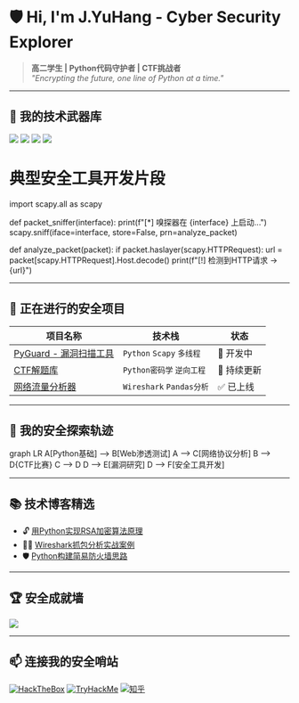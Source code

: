 # 🛡️ Hi, I'm J.YuHang - Cyber Security Explorer

> **高二学生 | Python代码守护者 | CTF挑战者**  
> *"Encrypting the future, one line of Python at a time."*

---

## 🧪 我的技术武器库
![](https://img.shields.io/badge/Python-3776AB?style=for-the-badge&logo=python&logoColor=white)
![](https://img.shields.io/badge/Network_Security-228B22?style=for-the-badge&logo=shield-check&logoColor=white)
![](https://img.shields.io/badge/Linux-FCC624?style=for-the-badge&logo=linux&logoColor=black)
![](https://img.shields.io/badge/SQL_注入防御-0000FF?style=for-the-badge&logo=sqlite&logoColor=white)


# 典型安全工具开发片段
import scapy.all as scapy

def packet_sniffer(interface):
    print(f"[*] 嗅探器在 {interface} 上启动...")
    scapy.sniff(iface=interface, store=False, prn=analyze_packet)

def analyze_packet(packet):
    if packet.haslayer(scapy.HTTPRequest):
        url = packet[scapy.HTTPRequest].Host.decode()
        print(f"[!] 检测到HTTP请求 -> {url}")


---

## 🔭 正在进行的安全项目
| 项目名称 | 技术栈 | 状态 | 
|----------|--------|------|
| [PyGuard - 漏洞扫描工具](https://github.com/yourname/) | `Python` `Scapy` `多线程` | 🚧 开发中 | 
| [CTF解题库](https://github.com/yourname/) | `Python密码学` `逆向工程` | 🌱 持续更新 |
| [网络流量分析器](https://github.com/yourname/) | `Wireshark` `Pandas分析` | ✅ 已上线 |

---

## 📡 我的安全探索轨迹

graph LR
    A[Python基础] --> B[Web渗透测试]
    A --> C[网络协议分析]
    B --> D{CTF比赛}
    C --> D
    D --> E[漏洞研究]
    D --> F[安全工具开发]


---

## 📚 技术博客精选
- 🔓 [用Python实现RSA加密算法原理](你的博客链接)
- 🕵️‍♂️ [Wireshark抓包分析实战案例](你的博客链接)
- 🛡️ [Python构建简易防火墙思路](你的博客链接)

---

## 🏆 安全成就墙
![](https://github-profile-trophy.vercel.app/?username=你的ID&theme=gruvbox&column=3&title=MultiLanguage,Commit,Repositories)

---

## 📫 连接我的安全哨站
[![HackTheBox](https://img.shields.io/badge/HackTheBox-111927?style=flat&logo=Hack%20The%20Box&logoColor=9FEF00)](你的HTB主页)
[![TryHackMe](https://img.shields.io/badge/TryHackMe-212C42?style=flat&logo=TryHackMe&logoColor=88cc14)](你的THM主页)
[![知乎](https://img.shields.io/badge/知乎-0084FF?style=flat&logo=zhihu&logoColor=white)](你的知乎主页)



